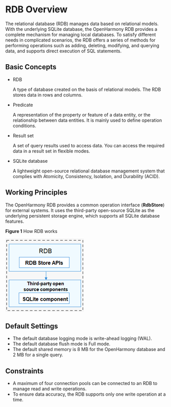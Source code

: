 # RDB Overview

The relational database (RDB) manages data based on relational models. With the underlying SQLite database, the OpenHarmony RDB provides a complete mechanism for managing local databases. To satisfy different needs in complicated scenarios, the RDB offers a series of methods for performing operations such as adding, deleting, modifying, and querying data, and supports direct execution of SQL statements.

## Basic Concepts

- RDB

  A type of database created on the basis of relational models. The RDB stores data in rows and columns.

- Predicate

  A representation of the property or feature of a data entity, or the relationship between data entities. It is mainly used to define operation conditions.

- Result set

  A set of query results used to access data. You can access the required data in a result set in flexible modes.

- SQLite database

  A lightweight open-source relational database management system that complies with Atomicity, Consistency, Isolation, and Durability (ACID).

## Working Principles
The OpenHarmony RDB provides a common operation interface (**RdbStore**) for external systems. It uses the third-party open-source SQLite as the underlying persistent storage engine, which supports all SQLite database features.

**Figure 1** How RDB works

![](figure/en-us_image_0000001115980740.png)

## Default Settings
- The default database logging mode is write-ahead logging (WAL).
- The default database flush mode is Full mode.
- The default shared memory is 8 MB for the OpenHarmony database and 2 MB for a single query.

## Constraints
- A maximum of four connection pools can be connected to an RDB to manage read and write operations.
- To ensure data accuracy, the RDB supports only one write operation at a time.
